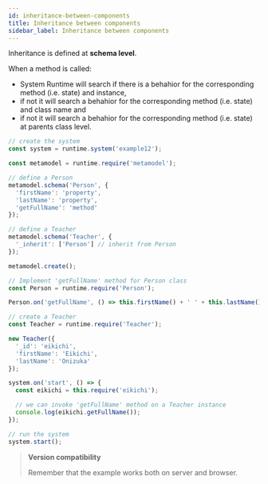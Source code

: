 ```yaml
---
id: inheritance-between-components
title: Inheritance between components
sidebar_label: Inheritance between components
---
```


Inheritance is defined at **schema level**.

When a method is called:

- System Runtime will search if there is a behahior for the corresponding method (i.e. state) and instance,
- if not it will search a behahior for the corresponding method (i.e. state) and class name and
- if not it will search a behahior for the corresponding method (i.e. state) at parents class level.

```js
// create the system
const system = runtime.system('example12');

const metamodel = runtime.require('metamodel');

// define a Person
metamodel.schema('Person', {
  'firstName': 'property',
  'lastName': 'property',
  'getFullName': 'method'
});

// define a Teacher
metamodel.schema('Teacher', {
  '_inherit': ['Person'] // inherit from Person
});

metamodel.create();

// Implement 'getFullName' method for Person class
const Person = runtime.require('Person');

Person.on('getFullName', () => this.firstName() + ' ' + this.lastName());

// create a Teacher
const Teacher = runtime.require('Teacher');

new Teacher({
  '_id': 'eikichi',
  'firstName': 'Eikichi',
  'lastName': 'Onizuka'
});

system.on('start', () => {
  const eikichi = this.require('eikichi');

  // we can invoke 'getFullName' method on a Teacher instance
  console.log(eikichi.getFullName());
});

// run the system
system.start();
```

>**Version compatibility**
>
>Remember that the example works both on server and browser.
